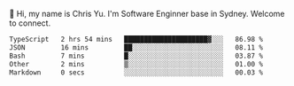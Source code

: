 👋 Hi, my name is Chris Yu. I'm Software Enginner base in Sydney. Welcome to connect.

<!--START_SECTION:waka-->

```txt
TypeScript   2 hrs 54 mins   █████████████████████▓░░░   86.98 %
JSON         16 mins         ██░░░░░░░░░░░░░░░░░░░░░░░   08.11 %
Bash         7 mins          █░░░░░░░░░░░░░░░░░░░░░░░░   03.87 %
Other        2 mins          ▒░░░░░░░░░░░░░░░░░░░░░░░░   01.00 %
Markdown     0 secs          ░░░░░░░░░░░░░░░░░░░░░░░░░   00.03 %
```

<!--END_SECTION:waka-->
